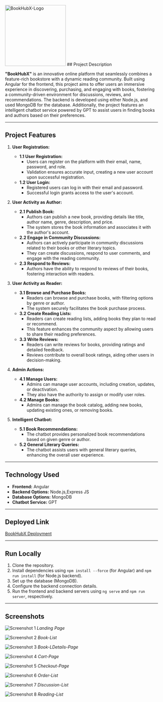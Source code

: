<img src="https://github.com/MouS0926/BookHubX/blob/main/screenshots/logo.png" width="200px" alt="BookHubX-Logo" />
## Project Description

**"BookHubX"** is an innovative online platform that seamlessly combines a feature-rich bookstore with a dynamic reading community. Built using Angular for the frontend, this project aims to offer users an immersive experience in discovering, purchasing, and engaging with books, fostering a community-driven environment for discussions, reviews, and recommendations. The backend is developed using either Node.js, and  used  MongoDB for the database. Additionally, the project features an intelligent chatbot service powered by GPT to assist users in finding books and authors based on their preferences.

---

## Project Features

1. **User Registration:**
   - **1.1 User Registration:**
      - Users can register on the platform with their email, name, password, and role.
      - Validation ensures accurate input, creating a new user account upon successful registration.
   - **1.2 User Login:**
      - Registered users can log in with their email and password.
      - Successful login grants access to the user's account.

2. **User Activity as Author:**
   - **2.1 Publish Book:**
      - Authors can publish a new book, providing details like title, author name, genre, description, and price.
      - The system stores the book information and associates it with the author's account.
   - **2.2 Engage in Community Discussions:**
      - Authors can actively participate in community discussions related to their books or other literary topics.
      - They can create discussions, respond to user comments, and engage with the reading community.
   - **2.3 Respond to Reviews:**
      - Authors have the ability to respond to reviews of their books, fostering interaction with readers.

3. **User Activity as Reader:**
   - **3.1 Browse and Purchase Books:**
      - Readers can browse and purchase books, with filtering options by genre or author.
      - The system securely facilitates the book purchase process.
   - **3.2 Create Reading Lists:**
      - Readers can create reading lists, adding books they plan to read or recommend.
      - This feature enhances the community aspect by allowing users to share their reading preferences.
   - **3.3 Write Reviews:**
      - Readers can write reviews for books, providing ratings and detailed feedback.
      - Reviews contribute to overall book ratings, aiding other users in decision-making.

4. **Admin Actions:**
   - **4.1 Manage Users:**
      - Admins can manage user accounts, including creation, updates, or deactivation.
      - They also have the authority to assign or modify user roles.
   - **4.2 Manage Books:**
      - Admins can manage the book catalog, adding new books, updating existing ones, or removing books.
 

5. **Intelligent Chatbot:**
   - **5.1 Book Recommendations:**
      - The chatbot provides personalized book recommendations based on given genre or author.
   - **5.2 General Literary Queries:**
      - The chatbot assists users with general literary queries, enhancing the overall user experience.



---

## Technology Used

- **Frontend:** Angular
- **Backend Options:** Node.js,Express JS
- **Database Options:**  MongoDB
- **Chatbot Service:** GPT

---

## Deployed Link

[BookHubX Deployment](https://book-hub-x.vercel.app/)

---

## Run Locally

1. Clone the repository.
2. Install dependencies using `npm install --force` (for Angular) and `npm run install` (for Node.js backend).
3. Set up the database  (MongoDB).
4. Configure the backend connection details.
5. Run the frontend and backend servers using `ng serve` and `npm run server`, respectively.

---

## Screenshots

![Screenshot 1](https://github.com/MouS0926/BookHubX/blob/main/screenshots/home.jpeg)
*Landing Page*

![Screenshot 2](https://github.com/MouS0926/BookHubX/blob/main/screenshots/book-list.jpeg)
*Book-List*

![Screenshot 3](https://github.com/MouS0926/BookHubX/blob/main/screenshots/book-details.jpeg)
*Book-LDetails-Page*


![Screenshot 4](https://github.com/MouS0926/BookHubX/blob/main/screenshots/cart.jpeg)
*Cart-Page*


![Screenshot 5](https://github.com/MouS0926/BookHubX/blob/main/screenshots/checkout.jpeg)
*Checkout-Page*

![Screenshot 6](https://github.com/MouS0926/BookHubX/blob/main/screenshots/orders.jpeg)
*Order-List*

![Screenshot 7](https://github.com/MouS0926/BookHubX/blob/main/screenshots/discussion.jpeg)
*Discussion-List*

![Screenshot 8](https://github.com/MouS0926/BookHubX/blob/main/screenshots/reading-list.jpeg)
*Reading-List*


